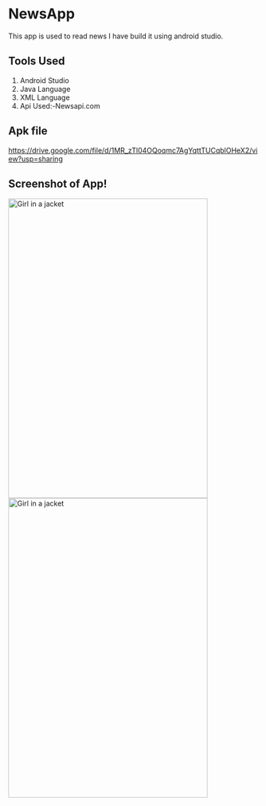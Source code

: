 # NewsApp
This app is used to read news I have build it using android studio.

## Tools Used
1. Android Studio
2. Java Language
3. XML Language
4. Api Used:-Newsapi.com 

## Apk file
https://drive.google.com/file/d/1MR_zTl04OQoqmc7AgYqttTUCqblOHeX2/view?usp=sharing

## Screenshot of App!

<img src="https://user-images.githubusercontent.com/63090622/117772736-1e955700-b255-11eb-955c-998f73f4f747.jpg" alt="Girl in a jacket" width="400" height="600">

<img src="https://user-images.githubusercontent.com/63090622/117772727-1ccb9380-b255-11eb-8e9d-e6b7f1ec75b9.jpg" alt="Girl in a jacket" width="400" height="600">

